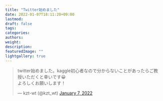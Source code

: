 ```yaml
---
title: "Twitter始めました"
date: 2022-01-07T18:11:20+09:00
lastmod:
draft: false
tags:
categories:
authors:
weight:
description:
featuredImage: ""
lightgallery: true
---
```

<blockquote class="twitter-tweet"><p lang="ja" dir="ltr">twitter始めました。kaggle初心者なので分からないことがあったらご教授いただくと幸いです😀<br>よろしくお願いします！</p>&mdash; kzt-wt (@kzt_wt) <a href="https://twitter.com/kzt_wt/status/1479372142764769285?ref_src=twsrc%5Etfw">January 7, 2022</a></blockquote> <script async src="https://platform.twitter.com/widgets.js" charset="utf-8"></script>

